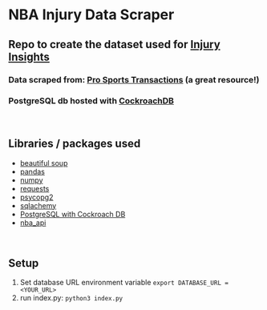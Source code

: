 # NBA Injury Data Scraper



## Repo to create the dataset used for [Injury Insights](https://github.com/parkersteinberg/nba-app)

### Data scraped from: [Pro Sports Transactions](https://www.prosportstransactions.com/basketball/Search/Search.php) (a great resource!)
### PostgreSQL db hosted with [CockroachDB](https://www.cockroachlabs.com/)

<br>

## Libraries / packages used
- [beautiful soup](https://www.crummy.com/software/BeautifulSoup/bs4/doc/)
- [pandas](https://pandas.pydata.org/)
- [numpy](https://numpy.org/)
- [requests](https://pypi.org/project/requests/)
- [psycopg2](https://www.psycopg.org/docs/)
- [sqlachemy](https://www.sqlalchemy.org/)
- [PostgreSQL with Cockroach DB](https://www.cockroachlabs.com/)
- [nba_api](https://github.com/swar/nba_api)

<br>

## Setup
1. Set database URL environment variable
`export DATABASE_URL = <YOUR_URL>`
2. run index.py: `python3 index.py`
